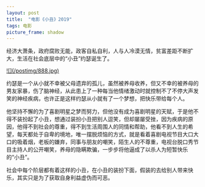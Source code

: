 ```yaml
---
layout: post
title:  "电影《小丑》2019"
tags: 电影
picture_frame: shadow  
---
```


经济大萧条，政府腐败无能，政客自私自利，人与人冷漠无情，贫富差距不断扩大，生活在社会底层中的“小丑”约瑟诞生了。
<p></p>
<a href="/2019/11/16/jianwei.html">
![](/postimg/888.jpg)
</a>
<!--more-->




约瑟是一个从小就不幸被父母遗弃的孤儿，虽然被养母收养，但又不幸的被养母的男友家暴，伤了脑神经，从此患上了一种每当他情绪激动时就控制不了不停大声发笑的神经疾病，也许正是这样约瑟从小就有了一个梦想，把快乐带给每个人。




他坚持不懈的为了喜剧明星之梦而努力，但他没有成为喜剧明星的天赋，于是他不得不装扮起了小丑，想通过装扮小丑把别人逗笑，但却屡屡受挫，因为疾病的原因，他得不到社会的尊重，得不到生活周围人的同情和帮助，他看不到人生的希望，每天都处于自卑的境地，唯一摆脱烦恼的方式，就是看着喜剧电视节目大口大口的吸着烟，老板的嫌弃，同事与朋友的嘲笑，陌生人的不尊重，电视台脱口秀节目主持人的公开嘲笑，养母的隐瞒欺骗，一步步将他逼成了以杀人为短暂快乐的“小丑”。

社会中每个阶层都有着这样的小丑，在小丑的装扮下面，假装的去给别人带来快乐，其实只是为了获取自身利益虚伪而可恶。